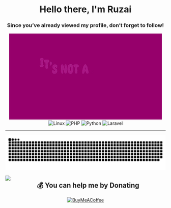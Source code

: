 <h1 align="center">Hello there, I'm Ruzai</h1>
<h3 align="center">Since you’ve already viewed my profile, don’t forget to follow!</h3>


<div align="center">
<img src="/src/typo_code.gif">

<br/>
<img src="https://img.shields.io/badge/Linux-c6fc24?style=for-the-badge&logo=linux&logoColor=black" alt="Linux" />
<img src="https://img.shields.io/badge/PHP-fc5a24?style=for-the-badge&logo=php&logoColor=black" alt="PHP" />
<img src="https://img.shields.io/badge/Python-5680fd?style=for-the-badge&logo=python&logoColor=black" alt="Python" />
<img src="https://img.shields.io/badge/Laravel-fc5a24?style=for-the-badge&logo=laravel&logoColor=black" alt="Laravel" />
<hr/>
<img alt="github-snake" src="https://raw.githubusercontent.com/Platane/snk/output/github-contribution-grid-snake.svg">


<p>
  <img align="left" src="https://github-readme-stats.vercel.app/api/top-langs/?username=ruzai92&layout=compact&theme=dracula" />
</p>

## 💰 You can help me by Donating
[![BuyMeACoffee](https://img.shields.io/badge/Buy%20Me%20a%20Coffee-fcfc24?style=for-the-badge&logo=buy-me-a-coffee&logoColor=black)](https://buymeacoffee.com/ahmadruzaiu)
</div>
